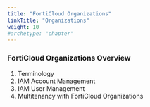 ```yaml
---
title: "FortiCloud Organizations"
linkTitle: "Organizations"
weight: 10
#archetype: "chapter"
---
```


### FortiCloud Organizations Overview

1. Terminology
2. IAM Account Management
3. IAM User Management
4. Multitenancy with FortiCloud Organizations
